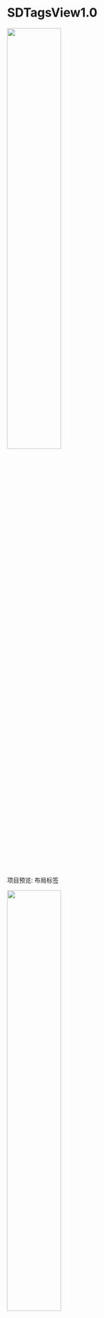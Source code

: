 # SDTagsView1.0
 

 <img src="https://github.com/SlowDony/SDTagsView/blob/master/SDTagsView/SDTagsView.png" width="50%" height="50%">
 

项目预览:
布局标签

<img src="https://github.com/SlowDony/SDTagsView/blob/master/SDTagsView/SDTagsView.gif" width="50%" height="50%">



添加删除标签

<img src="https://github.com/SlowDony/SDTagsView/blob/master/SDTagsView/SDEditTagsView.gif" width="50%" height="50%">
 

标签使我们日常项目开发中经常遇见的,SDTagsView两种布局方式

* UILabel 
* UICollectionView (推荐使用)


展示标签,自适应标签宽度.

点击新增标签,删除标签.


我的邮箱：devslowdony@gmail.com 

我的微博: [slowdony](https://weibo.com/u/2428779285)

如果有好的建议或者意见 ,欢迎指出 , 您的支持是对我最大的鼓励,谢谢. 求STAR ..😆

